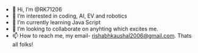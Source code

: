 - 👋 Hi, I’m @RK71206
- 👀 I’m interested in coding, AI, EV and robotics
- 🌱 I’m currently learning Java Script
- 💞️ I’m looking to collaborate on anyhting which excites me.
- 📫 How to reach me, my email- rishabhkaushal2006@gmail.com.
Thats all folks!

<!---
RK71206/RK71206 is a ✨ special ✨ repository because its `README.md` (this file) appears on your GitHub profile.
You can click the Preview link to take a look at your changes.
--->
